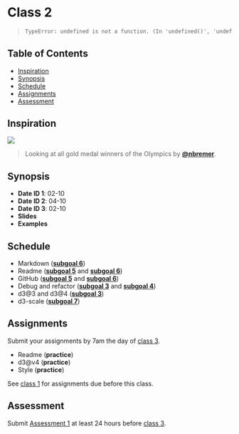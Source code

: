 <!--lint disable no-html-->

# Class 2

> ```txt
> TypeError: undefined is not a function. (In 'undefined()', 'undefined' is undefined)
> ```

## Table of Contents

*   [Inspiration](#inspiration)
*   [Synopsis](#synopsis)
*   [Schedule](#schedule)
*   [Assignments](#assignments)
*   [Assessment](#assessment)

## Inspiration

[![][inspiration-cover]][inspiration-link]

> Looking at all gold medal winners of the Olympics by
> [**@nbremer**][inspiration-author].

## Synopsis

*   **Date ID 1**: 02-10
*   **Date ID 2**: 04-10
*   **Date ID 3**: 02-10
*   **Slides**
*   **Examples**

## Schedule

*   Markdown
    ([**subgoal 6**][s6])
*   Readme
    ([**subgoal 5**][s5] and [**subgoal 6**][s6])
*   GitHub
    ([**subgoal 5**][s5] and [**subgoal 6**][s6])
*   Debug and refactor
    ([**subgoal 3**][s3] and [**subgoal 4**][s4])
*   d3@3 and d3@4
    ([**subgoal 3**][s3])
*   d3-scale
    ([**subgoal 7**][s7])

## Assignments

Submit your assignments by 7am the day of [class 3][c3].

*   Readme (**practice**)
*   d3@v4 (**practice**)
*   Style (**practice**)

See [class 1][c1] for assignments due before this class.

## Assessment

Submit [Assessment 1][a1] at least 24 hours before [class 3][c3].

[c1]: class-1.md#assignments

[c3]: class-3.md

[s3]: https://github.com/cmda-fe3/course-17-18#subgoal-3

[s4]: https://github.com/cmda-fe3/course-17-18#subgoal-4

[s5]: https://github.com/cmda-fe3/course-17-18#subgoal-5

[s6]: https://github.com/cmda-fe3/course-17-18#subgoal-6

[s7]: https://github.com/cmda-fe3/course-17-18#subgoal-7

[a1]: assessment-1.md

[inspiration-cover]: images/olympicfeathers.jpg

[inspiration-link]: https://nbremer.github.io/olympicfeathers/

[inspiration-author]: https://github.com/nbremer
